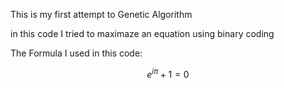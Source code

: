 This is my first attempt to Genetic Algorithm

in this code I tried to maximaze an equation using binary coding

The Formula I used in this code:
```math
e^{i\pi} + 1 = 0
```
